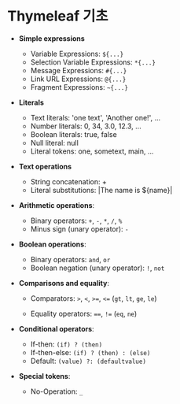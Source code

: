 # Thymeleaf 기초



- **Simple expressions**
  - Variable Expressions: `${...}`
  - Selection Variable Expressions: `*{...}`
  - Message Expressions: `#{...}`
  - Link URL Expressions: `@{...}`
  - Fragment Expressions: `~{...}`



- **Literals**
  - Text literals: 'one text', 'Another one!', ...
  - Number literals: 0, 34, 3.0, 12.3, ...
  - Boolean literals: true, false
  - Null literal: null
  - Literal tokens: one, sometext, main, ...



- **Text operations**
  - String concatenation: +
  - Literal substitutions: |The name is ${name}|



- **Arithmetic operations**:

  - Binary operators: `+`, `-`, `*`, `/`, `%`
  - Minus sign (unary operator): `-`

  

- **Boolean operations**:

  - Binary operators: `and`, `or`
  - Boolean negation (unary operator): `!`, `not`

  

- **Comparisons and equality**:

  - Comparators: `>`, `<`, `>=`, `<=` (`gt`, `lt`, `ge`, `le`)

  - Equality operators: `==`, `!=` (`eq`, `ne`)

    

- **Conditional operators**:

  - If-then: `(if) ? (then)`
  - If-then-else: `(if) ? (then) : (else)`
  - Default: `(value) ?: (defaultvalue)`

  

- **Special tokens**:

  - No-Operation: `_`